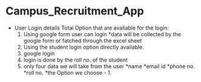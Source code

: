 # Campus_Recruitment_App
* User Login details
    Total Option that are avaliable for the login:
     1. Using google form user can login
            *data will be collected by the google form or fatched through the excel sheet
     2. Using the student login option directly available.
     3. google login
     4. login is done by the roll no. of the student
     5. only four data we will take from the user
            *name
            *email id
            *phone no.
            *roll no.
    *the Option we choose - 1.
      
